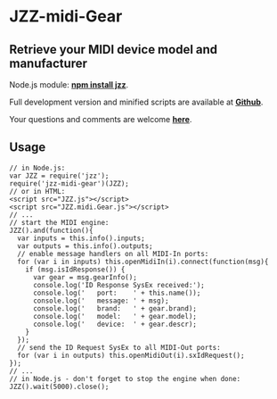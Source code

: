 # JZZ-midi-Gear

## Retrieve your MIDI device model and manufacturer

Node.js module: [**npm install jzz**](https://www.npmjs.com/package/jzz-midi-gear).

Full development version and minified scripts are available at [**Github**](https://github.com/jazz-soft/JZZ-midi-Gear).

Your questions and comments are welcome [**here**](https://jazz-soft.org).

## Usage

    // in Node.js:
    var JZZ = require('jzz');
    require('jzz-midi-gear')(JZZ);
    // or in HTML:
    <script src="JZZ.js"></script>
    <script src="JZZ.midi.Gear.js"></script>
    // ...
    // start the MIDI engine:
    JZZ().and(function(){
      var inputs = this.info().inputs;
      var outputs = this.info().outputs;
      // enable message handlers on all MIDI-In ports:
      for (var i in inputs) this.openMidiIn(i).connect(function(msg){
        if (msg.isIdResponse()) {
          var gear = msg.gearInfo();
          console.log('ID Response SysEx received:');
          console.log('   port:    ' + this.name());
          console.log('   message: ' + msg);
          console.log('   brand:   ' + gear.brand);
          console.log('   model:   ' + gear.model);
          console.log('   device:  ' + gear.descr);
        }
      });
      // send the ID Request SysEx to all MIDI-Out ports:
      for (var i in outputs) this.openMidiOut(i).sxIdRequest();
    });
    // ...
    // in Node.js - don't forget to stop the engine when done:
    JZZ().wait(5000).close();

